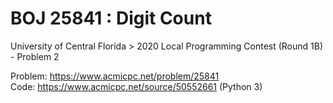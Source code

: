 # BOJ 25841 : Digit Count  
University of Central Florida > 2020 Local Programming Contest (Round 1B) - Problem 2  
  
Problem: https://www.acmicpc.net/problem/25841  
Code: https://www.acmicpc.net/source/50552661 (Python 3)
